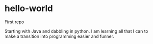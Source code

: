 # hello-world
First repo

Starting with Java and dabbling in python. I am learning all that I can to make a transition into programming easier and funner. 
